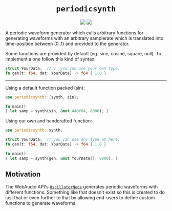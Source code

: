 <h1 align=center><code>periodicsynth</code></h2>

<p align=center>
<a href='https://travis-ci.org/tripulse/periodicsynth'><img src='https://travis-ci.org/tripulse/periodicsynth.svg?branch=master'/></a>
<img src='https://docs.rs/periodicsynth/badge.svg'/>
</p>

A periodic waveform generator which calls arbitrary functions
for generating waveforms with an arbitrary samplerate which 
is translated into time-position between (0..1) and provided
to the generator.

Some functions are provided by default (eg. sine, cosine,
square, null). To implement a one follow this kind of syntax:

```rust
struct YourData;  // v  you can use your own type.
fn gen(t: f64, dat: YourData) -> f64 { 1.0 }
```

---

Using a default function packed (sin):
```rust
use periodicsynth::{synth, sin};

fn main()
{ let samp = synth(sin, &mut 440f64, 8000); }
```

Using our own and handcrafted function:
```rust
use periodicsynth::synth;

struct YourData;  // you can use any type at here.
fn gen(t: f64, dat: YourData) -> f64 { 1.0 }

fn main()
{ let samp = synth(gen, &mut YourData{}, 8000); }
```

## Motivation
The WebAudio API's [`OscillatorNode`](https://developer.mozilla.org/en-US/docs/Web/API/OscillatorNode) generates periodic waveforms with different functions. Something
like that doesn't exist so this is created to do just
that or even further to that by allowing end-users to 
define custom functions to generate waveforms.
